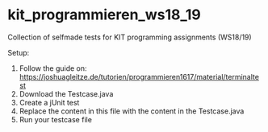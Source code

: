 # kit_programmieren_ws18_19
Collection of selfmade tests for KIT programming assignments (WS18/19)

Setup:
1) Follow the guide on: https://joshuagleitze.de/tutorien/programmieren1617/material/terminaltest
2) Download the Testcase.java
3) Create a jUnit test
4) Replace the content in this file with the content in the Testcase.java
5) Run your testcase file

